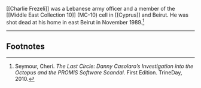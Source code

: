 [[Charlie Frezeli]] was a Lebanese army officer and a member of the [[Middle East Collection 10]] (MC-10) cell in [[Cyprus]] and Beirut. He was shot dead at his home in east Beirut in November 1989.[^1]

---
## Footnotes

[^1]: Seymour, Cheri. *The Last Circle: Danny Casolaro’s Investigation into the Octopus and the PROMIS Software Scandal*. First Edition. TrineDay, 2010.